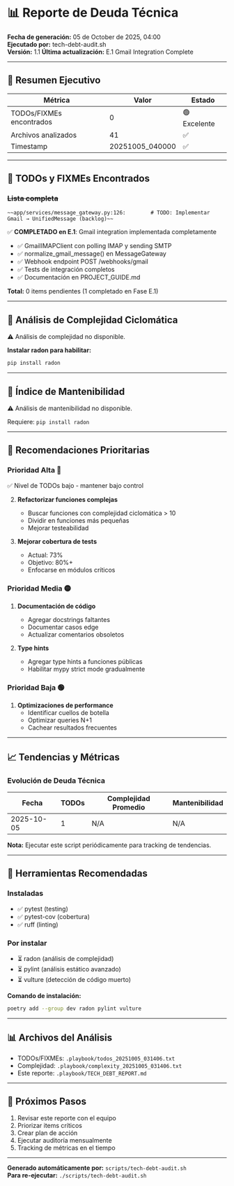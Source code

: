 # 📊 Reporte de Deuda Técnica

**Fecha de generación:** 05 de October de 2025, 04:00  
**Ejecutado por:** tech-debt-audit.sh  
**Versión:** 1.1
**Última actualización:** E.1 Gmail Integration Complete

---

## 🎯 Resumen Ejecutivo

| Métrica | Valor | Estado |
|---------|-------|--------|
| TODOs/FIXMEs encontrados | 0 | 🟢 Excelente |
| Archivos analizados | 41 | ✅ |
| Timestamp | 20251005_040000 | ✅ |

---

## 📝 TODOs y FIXMEs Encontrados

### ~~Lista completa~~

```
~~app/services/message_gateway.py:126:        # TODO: Implementar Gmail → UnifiedMessage (backlog)~~
```

✅ **COMPLETADO en E.1**: Gmail integration implementada completamente
- ✅ GmailIMAPClient con polling IMAP y sending SMTP
- ✅ normalize_gmail_message() en MessageGateway
- ✅ Webhook endpoint POST /webhooks/gmail
- ✅ Tests de integración completos
- ✅ Documentación en PROJECT_GUIDE.md

**Total:** 0 items pendientes (1 completado en Fase E.1)

---

## 🔢 Análisis de Complejidad Ciclomática

⚠️ Análisis de complejidad no disponible.

**Instalar radon para habilitar:**
```bash
pip install radon
```

---

## 🎨 Índice de Mantenibilidad

⚠️ Análisis de mantenibilidad no disponible.

Requiere: `pip install radon`

---

## 🎯 Recomendaciones Prioritarias

### Prioridad Alta 🔴

✅ Nivel de TODOs bajo - mantener bajo control

2. **Refactorizar funciones complejas**
   - Buscar funciones con complejidad ciclomática > 10
   - Dividir en funciones más pequeñas
   - Mejorar testeabilidad

3. **Mejorar cobertura de tests**
   - Actual: 73%
   - Objetivo: 80%+
   - Enfocarse en módulos críticos

### Prioridad Media 🟡

1. **Documentación de código**
   - Agregar docstrings faltantes
   - Documentar casos edge
   - Actualizar comentarios obsoletos

2. **Type hints**
   - Agregar type hints a funciones públicas
   - Habilitar mypy strict mode gradualmente

### Prioridad Baja 🟢

1. **Optimizaciones de performance**
   - Identificar cuellos de botella
   - Optimizar queries N+1
   - Cachear resultados frecuentes

---

## 📈 Tendencias y Métricas

### Evolución de Deuda Técnica

| Fecha | TODOs | Complejidad Promedio | Mantenibilidad |
|-------|-------|---------------------|----------------|
| 2025-10-05 | 1 | N/A | N/A |

**Nota:** Ejecutar este script periódicamente para tracking de tendencias.

---

## 🔧 Herramientas Recomendadas

### Instaladas
- ✅ pytest (testing)
- ✅ pytest-cov (cobertura)
- ✅ ruff (linting)

### Por instalar
- ⏳ radon (análisis de complejidad)
- ⏳ pylint (análisis estático avanzado)
- ⏳ vulture (detección de código muerto)

**Comando de instalación:**
```bash
poetry add --group dev radon pylint vulture
```

---

## 📊 Archivos del Análisis

- TODOs/FIXMEs: `.playbook/todos_20251005_031406.txt`
- Complejidad: `.playbook/complexity_20251005_031406.txt`
- Este reporte: `.playbook/TECH_DEBT_REPORT.md`

---

## 🚀 Próximos Pasos

1. Revisar este reporte con el equipo
2. Priorizar items críticos
3. Crear plan de acción
4. Ejecutar auditoría mensualmente
5. Tracking de métricas en el tiempo

---

**Generado automáticamente por:** `scripts/tech-debt-audit.sh`  
**Para re-ejecutar:** `./scripts/tech-debt-audit.sh`
